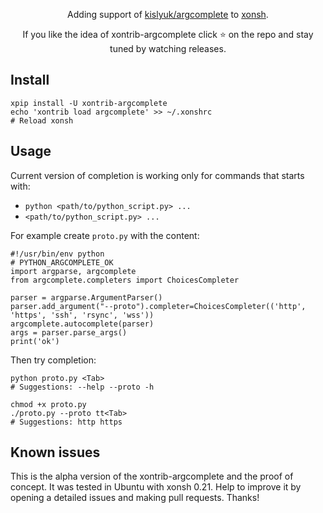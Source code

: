 <p align="center">
Adding support of <a href="https://github.com/kislyuk/argcomplete">kislyuk/argcomplete</a> to <a href="https://xon.sh">xonsh</a>.
</p>

<p align="center">  
If you like the idea of xontrib-argcomplete click ⭐ on the repo and stay tuned by watching releases.
</p>

## Install
```shell script
xpip install -U xontrib-argcomplete
echo 'xontrib load argcomplete' >> ~/.xonshrc
# Reload xonsh
```

## Usage
Current version of completion is working only for commands that starts with:
 * `python <path/to/python_script.py> ...`
 * `<path/to/python_script.py> ...`

For example create `proto.py` with the content:
```
#!/usr/bin/env python
# PYTHON_ARGCOMPLETE_OK
import argparse, argcomplete
from argcomplete.completers import ChoicesCompleter

parser = argparse.ArgumentParser()
parser.add_argument("--proto").completer=ChoicesCompleter(('http', 'https', 'ssh', 'rsync', 'wss'))
argcomplete.autocomplete(parser)
args = parser.parse_args()
print('ok')
```
Then try completion:
```
python proto.py <Tab>
# Suggestions: --help --proto -h

chmod +x proto.py
./proto.py --proto tt<Tab>
# Suggestions: http https
```

## Known issues
This is the alpha version of the xontrib-argcomplete and the proof of concept. It was tested in Ubuntu with xonsh 0.21. Help to improve it by opening a detailed issues and making pull requests. Thanks!
